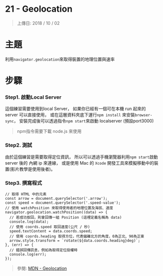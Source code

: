 # 21 - Geolocation

> 上傳日: 2018 / 10 / 02


# 主題

利用`navigator.geolocation`來取得裝置的地理位置與速率

# 步驟

### Step1. 啟動Local Server

這個練習需要使用到local Server，
如果你已經有一個可在本機 run 起來的 server 可以直接使用，
或在這層資料夾底下運行`npm install` 來安裝`browser-sync`，
安裝完成後可以透過指令`npm start`來啟動 localserver (預設port3000)

> npm指令需要下載 node.js 來使用

### Step2. 測試

由於這個練習是需要取得定位資訊，
所以可以透過手機瀏覽器利用`npm start`啟動 server 後的 內網 ip 來連線，
或是使用 Mac 的 `Xcode` 開發工具來模擬移動中的裝置(影片教學是使用後者)。

### Step3. 撰寫程式

```
// 取得 HTML 中的元素
const arrow = document.querySelector('.arrow');
const speed = document.querySelector('.speed-value');
// 使用 watchPosition 來取得使用者的地理位置及海拔、速度
navigator.geolocation.watchPosition((data) => {
  // 若成功取回，則會回傳一組 Position (這裡定義名稱為 data)
  console.log(data);
  // 使用 coords.speed 取回速度(公尺 / 秒)
  speed.textContent = data.coords.speed;
  // 使用 coords.heading 取得方位，代表偏離北方的角度，0為正北、90為正東
  arrow.style.transform = `rotate(${data.coords.heading}deg)`;
}, (err) => {
  // 錯誤回傳訊息，例如為取得定位授權時
  console.log(err);
});
```

> 參閱: <a href="https://developer.mozilla.org/en-US/docs/Web/API/Geolocation"> MDN - Geolocation</a>

